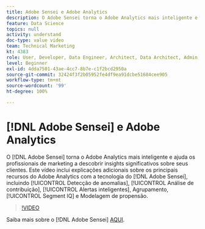 ```yaml
---
title: Adobe Sensei e Adobe Analytics
description: O Adobe Sensei torna o Adobe Analytics mais inteligente e ajuda os profissionais de marketing a descobrir insights significativos sobre seus clientes. Este vídeo inclui explicações adicionais sobre os principais recursos do Adobe Analytics com a tecnologia do Adobe Sensei, incluindo Detecção de anomalias, Análise de contribuição, Alertas inteligentes, Agrupamento, Segment IQ e Modelagem de propensão.
feature: Data Science
topics: null
activity: understand
doc-type: value video
team: Technical Marketing
kt: 4383
role: User, Developer, Data Engineer, Architect, Data Architect, Admin, Leader
level: Beginner
exl-id: 4dda7501-43ae-4cc7-8b7e-c1f2bcd2950a
source-git-commit: 32424f3f2b05952fe4df9ea91dcbe51684cee905
workflow-type: tm+mt
source-wordcount: '99'
ht-degree: 100%

---
```


# [!DNL Adobe Sensei] e Adobe Analytics

O [!DNL Adobe Sensei] torna o Adobe Analytics mais inteligente e ajuda os profissionais de marketing a descobrir insights significativos sobre seus clientes. Este vídeo inclui explicações adicionais sobre os principais recursos do Adobe Analytics com a tecnologia do [!DNL Adobe Sensei], incluindo [!UICONTROL Detecção de anomalias], [!UICONTROL Análise de contribuição], [!UICONTROL Alertas inteligentes], Agrupamento, [!UICONTROL Segment IQ] e Modelagem de propensão.

>[!VIDEO](https://video.tv.adobe.com/v/31500/?quality=12)

Saiba mais sobre o [!DNL Adobe Sensei] [AQUI](https://www.adobe.com/br/sensei.html).
